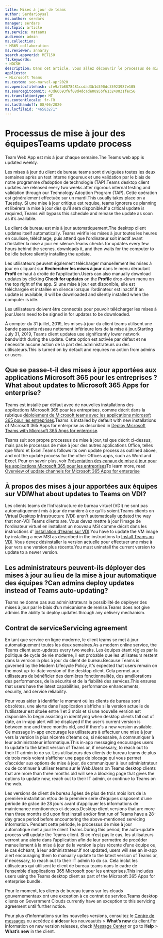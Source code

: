 ```yaml
---
title: Mises à jour de teams
author: SerdarSoysal
ms.author: serdars
manager: serdars
ms.topic: article
ms.service: msteams
audience: admin
ms.collection:
- M365-collaboration
ms.reviewer: annaray
search.appverid: MET150
f1.keywords:
- NOCSH
description: Dans cet article, vous allez découvrir le processus de mise à jour du client de bureau Microsoft Teams.
appliesto:
- Microsoft Teams
ms.custom: seo-marvel-apr2020
ms.openlocfilehash: cfe9a7b8878481ccdad3b1d390dc35923987e105
ms.sourcegitcommit: 43d66693f6f08d4dcade0095bf613240031fec56
ms.translationtype: MT
ms.contentlocale: fr-FR
ms.lasthandoff: 08/06/2020
ms.locfileid: "46583271"
---
```

# <a name="teams-update-process"></a><span data-ttu-id="b1e46-103">Processus de mise à jour des équipes</span><span class="sxs-lookup"><span data-stu-id="b1e46-103">Teams update process</span></span>

<span data-ttu-id="b1e46-104">Team Web App est mis à jour chaque semaine.</span><span class="sxs-lookup"><span data-stu-id="b1e46-104">The Teams web app is updated weekly.</span></span>

<span data-ttu-id="b1e46-105">Les mises à jour du client de bureau teams sont divulguées toutes les deux semaines après un test interne rigoureux et une validation par le biais de notre programme d’adoption de technologie (TAP).</span><span class="sxs-lookup"><span data-stu-id="b1e46-105">Teams desktop client updates are released every two weeks after rigorous internal testing and validation through our Technology Adoption Program (TAP).</span></span> <span data-ttu-id="b1e46-106">Cette opération est généralement effectuée sur un mardi.</span><span class="sxs-lookup"><span data-stu-id="b1e46-106">This usually takes place on a Tuesday.</span></span> <span data-ttu-id="b1e46-107">Si une mise à jour critique est requise, teams ignorera ce planning et libérera la mise à jour dès qu’il sera disponible.</span><span class="sxs-lookup"><span data-stu-id="b1e46-107">If a critical update is required, Teams will bypass this schedule and release the update as soon as it’s available.</span></span>

<span data-ttu-id="b1e46-108">Le client de bureau est mis à jour automatiquement.</span><span class="sxs-lookup"><span data-stu-id="b1e46-108">The desktop client updates itself automatically.</span></span> <span data-ttu-id="b1e46-109">Teams vérifie les mises à jour toutes les heures en coulisse, télécharge, puis attend que l’ordinateur soit inactif avant d’installer la mise à jour en silence.</span><span class="sxs-lookup"><span data-stu-id="b1e46-109">Teams checks for updates every few hours behind the scenes, downloads it, and then waits for the computer to be idle before silently installing the update.</span></span>

<span data-ttu-id="b1e46-110">Les utilisateurs peuvent également télécharger manuellement les mises à jour en cliquant sur **Rechercher les mises à jour** dans le menu déroulant **Profil** en haut à droite de l’application.</span><span class="sxs-lookup"><span data-stu-id="b1e46-110">Users can also manually download updates by clicking **Check for updates** on the **Profile** drop-down menu on the top right of the app.</span></span> <span data-ttu-id="b1e46-111">Si une mise à jour est disponible, elle est téléchargée et installée en silence lorsque l’ordinateur est inactif.</span><span class="sxs-lookup"><span data-stu-id="b1e46-111">If an update is available, it will be downloaded and silently installed when the computer is idle.</span></span>

<span data-ttu-id="b1e46-112">Les utilisateurs doivent être connectés pour pouvoir télécharger les mises à jour.</span><span class="sxs-lookup"><span data-stu-id="b1e46-112">Users need to be signed in for updates to be downloaded.</span></span> 

<span data-ttu-id="b1e46-113">À compter du 31 juillet, 2019, les mises à jour du client teams utilisent une bande passante réseau nettement inférieure lors de la mise à jour.</span><span class="sxs-lookup"><span data-stu-id="b1e46-113">Starting July 31, 2019, Teams client updates use significantly lower network bandwidth during the update.</span></span> <span data-ttu-id="b1e46-114">Cette option est activée par défaut et ne nécessite aucune action de la part des administrateurs ou des utilisateurs.</span><span class="sxs-lookup"><span data-stu-id="b1e46-114">This is turned on by default and requires no action from admins or users.</span></span>

## <a name="what-about-updates-to-microsoft-365-apps-for-enterprise"></a><span data-ttu-id="b1e46-115">Que se passe-t-il des mises à jour apportées aux applications Microsoft 365 pour les entreprises ?</span><span class="sxs-lookup"><span data-stu-id="b1e46-115">What about updates to Microsoft 365 Apps for enterprise?</span></span>

<span data-ttu-id="b1e46-116">Teams est installé par défaut avec de nouvelles installations des applications Microsoft 365 pour les entreprises, comme décrit dans la rubrique [déploiement de Microsoft teams avec les applications microsoft 365 pour les entreprises](https://docs.microsoft.com/DeployOffice/teams-install).</span><span class="sxs-lookup"><span data-stu-id="b1e46-116">Teams is installed by default with new installations of Microsoft 365 Apps for enterprise as described in [Deploy Microsoft Teams with Microsoft 365 Apps for enterprise](https://docs.microsoft.com/DeployOffice/teams-install).</span></span> 

<span data-ttu-id="b1e46-117">Teams suit son propre processus de mise à jour, tel que décrit ci-dessus, mais pas le processus de mise à jour des autres applications Office, telles que Word et Excel.</span><span class="sxs-lookup"><span data-stu-id="b1e46-117">Teams follows its own update process as outlined above, and not the update process for the other Offices apps, such as Word and Excel.</span></span> <span data-ttu-id="b1e46-118">Pour en savoir plus, voir [Présentation des canaux de mise à jour pour les applications Microsoft 365 pour les entreprises](https://docs.microsoft.com/DeployOffice/overview-of-update-channels-for-office-365-proplus)</span><span class="sxs-lookup"><span data-stu-id="b1e46-118">To learn more, read [Overview of update channels for Microsoft 365 Apps for enterprise](https://docs.microsoft.com/DeployOffice/overview-of-update-channels-for-office-365-proplus)</span></span>

## <a name="what-about-updates-to-teams-on-vdi"></a><span data-ttu-id="b1e46-119">À propos des mises à jour apportées aux équipes sur VDI</span><span class="sxs-lookup"><span data-stu-id="b1e46-119">What about updates to Teams on VDI?</span></span>

<span data-ttu-id="b1e46-120">Les clients teams de l’infrastructure de bureau virtuel (VDI) ne sont pas automatiquement mis à jour de manière à ce qu’ils soient.</span><span class="sxs-lookup"><span data-stu-id="b1e46-120">Teams clients on Virtual Desktop Infrastructure (VDI) aren't automatically updated the way that non-VDI Teams clients are.</span></span> <span data-ttu-id="b1e46-121">Vous devez mettre à jour l’image de l’ordinateur virtuel en installant un nouveau MSI comme décrit dans les instructions d' [installation d’teams sur VDI](https://docs.microsoft.com/microsoftteams/teams-for-vdi#install-teams-on-vdi).</span><span class="sxs-lookup"><span data-stu-id="b1e46-121">You have to update the VM image by installing a new MSI as described in the instructions to [Install Teams on VDI](https://docs.microsoft.com/microsoftteams/teams-for-vdi#install-teams-on-vdi).</span></span> <span data-ttu-id="b1e46-122">Vous devez désinstaller la version actuelle pour effectuer une mise à jour vers une version plus récente.</span><span class="sxs-lookup"><span data-stu-id="b1e46-122">You must uninstall the current version to update to a newer version.</span></span>

## <a name="can-admins-deploy-updates-instead-of-teams-auto-updating"></a><span data-ttu-id="b1e46-123">Les administrateurs peuvent-ils déployer des mises à jour au lieu de la mise à jour automatique des équipes ?</span><span class="sxs-lookup"><span data-stu-id="b1e46-123">Can admins deploy updates instead of Teams auto-updating?</span></span>

<span data-ttu-id="b1e46-124">Teams ne donne pas aux administrateurs la possibilité de déployer des mises à jour par le biais d’un mécanisme de remise.</span><span class="sxs-lookup"><span data-stu-id="b1e46-124">Teams does not give admins the ability to deploy updates through any delivery mechanism.</span></span>

## <a name="servicing-agreement"></a><span data-ttu-id="b1e46-125">Contrat de service</span><span class="sxs-lookup"><span data-stu-id="b1e46-125">Servicing agreement</span></span>

<span data-ttu-id="b1e46-126">En tant que service en ligne moderne, le client teams se met à jour automatiquement toutes les deux semaines.</span><span class="sxs-lookup"><span data-stu-id="b1e46-126">As a modern online service, the Teams client auto-updates every two weeks.</span></span> <span data-ttu-id="b1e46-127">Les équipes étant régies par la politique de cycle de vie moderne, il est probable que les utilisateurs restent dans la version la plus à jour du client de bureau.</span><span class="sxs-lookup"><span data-stu-id="b1e46-127">Because Teams is governed by the Modern Lifecycle Policy, it's expected that users remain on the most up-to-date version of the desktop client.</span></span> <span data-ttu-id="b1e46-128">Cela permet aux utilisateurs de bénéficier des dernières fonctionnalités, des améliorations des performances, de la sécurité et de la fiabilité des services.</span><span class="sxs-lookup"><span data-stu-id="b1e46-128">This ensures that users have the latest capabilities, performance enhancements, security, and service reliability.</span></span>

<span data-ttu-id="b1e46-129">Pour vous aider à identifier le moment où les clients de bureau sont obsolètes, une alerte dans l’application s’affiche si la version actuelle de l’utilisateur est située entre 1 et 3 mois et si une nouvelle version est disponible.</span><span class="sxs-lookup"><span data-stu-id="b1e46-129">To begin assisting in identifying when desktop clients fall out of date, an in-app alert will be displayed if the user’s current version is between one and three months old, and if there's a new version available.</span></span> <span data-ttu-id="b1e46-130">Ce message in-app encourage les utilisateurs à effectuer une mise à jour vers la version la plus récente d’teams ou, si nécessaire, à communiquer à leur administrateur informatique.</span><span class="sxs-lookup"><span data-stu-id="b1e46-130">This in-app messaging encourages users to update to the latest version of Teams or, if necessary, to reach out to their IT admin to do so.</span></span> <span data-ttu-id="b1e46-131">Les utilisateurs des clients de bureau teams de plus de trois mois voient s’afficher une page de blocage qui vous permet d’accéder aux options de mise à jour, de communiquer à leur administrateur ou de continuer à utiliser teams sur le Web.</span><span class="sxs-lookup"><span data-stu-id="b1e46-131">Users on Teams desktop clients that are more than three months old will see a blocking page that gives the options to update now, reach out to their IT admin, or continue to Teams on the web.</span></span>

<span data-ttu-id="b1e46-132">Les versions de client de bureau âgées de plus de trois mois lors de la première installation et/ou de la première série d’équipes disposent d’une période de grâce de 28 jours avant d’appliquer les informations de maintenance mentionnées ci-dessus.</span><span class="sxs-lookup"><span data-stu-id="b1e46-132">Desktop client versions that are more than three months old upon first install and/or first run of Teams have a 28-day grace period before encountering the above-mentioned servicing information.</span></span> <span data-ttu-id="b1e46-133">Pendant cette période, le processus de mise à jour automatique met à jour le client Teams.</span><span class="sxs-lookup"><span data-stu-id="b1e46-133">During this period, the auto-update process will update the Teams client.</span></span> <span data-ttu-id="b1e46-134">Si ce n’est pas le cas, les utilisateurs verront une alerte dans l’application afin de leur permettre de procéder manuellement à la mise à jour de la version la plus récente d’une équipe ou, le cas échéant, à leur administrateur.</span><span class="sxs-lookup"><span data-stu-id="b1e46-134">If not updated, users will see an in-app alert encouraging them to manually update to the latest version of Teams or, if necessary, to reach out to their IT admin to do so.</span></span> <span data-ttu-id="b1e46-135">Cela inclut les utilisateurs qui utilisent le client de bureau teams dans le cadre de l’ensemble d’applications 365 Microsoft pour les entreprises.</span><span class="sxs-lookup"><span data-stu-id="b1e46-135">This includes users using the Teams desktop client as part of the Microsoft 365 Apps for enterprise bundle.</span></span>

<span data-ttu-id="b1e46-136">Pour le moment, les clients de bureau teams sur les clouds gouvernementaux ont une exception à ce contrat de service.</span><span class="sxs-lookup"><span data-stu-id="b1e46-136">Teams desktop clients on Government Clouds currently have an exception to this servicing agreement until further notice.</span></span>

<span data-ttu-id="b1e46-137">Pour plus d’informations sur les nouvelles versions, consultez le [Centre de messages](https://admin.microsoft.com/AdminPortal/Home#/MessageCenter) ou accédez à **aide**sur les nouveautés  >  **What’s new** du client.</span><span class="sxs-lookup"><span data-stu-id="b1e46-137">For information on new version releases, check [Message Center](https://admin.microsoft.com/AdminPortal/Home#/MessageCenter) or go to **Help** > **What’s new** in the client.</span></span>
